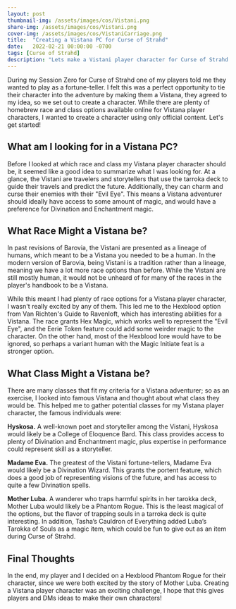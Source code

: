 ```yaml
---
layout: post
thumbnail-img: /assets/images/cos/Vistani.png
share-img: /assets/images/cos/Vistani.png
cover-img: /assets/images/cos/VistaniCarriage.png
title:  "Creating a Vistana PC for Curse of Strahd"
date:   2022-02-21 00:00:00 -0700
tags: [Curse of Strahd]
description: "Lets make a Vistani player character for Curse of Strahd!"
---
```


During my Session Zero for Curse of Strahd one of my players told me they wanted to play as a fortune-teller. I felt this was a perfect opportunity to tie their character into the adventure by making them a Vistana, they agreed to my idea, so we set out to create a character. While there are plenty of homebrew race and class options available online for Vistana player characters, I wanted to create a character using only official content. Let's get started!

## What am I looking for in a Vistana PC?
Before I looked at which race and class my Vistana player character should be, it seemed like a good idea to summarize what I was looking for. At a glance, the Vistani are travelers and storytellers that use the tarroka deck to guide their travels and predict the future. Additionally, they can charm and curse their enemies with their "Evil Eye". This means a Vistana adventurer should ideally have access to some amount of magic, and would have a preference for Divination and Enchantment magic.

## What Race Might a Vistana be?
In past revisions of Barovia, the Vistani are presented as a lineage of humans, which meant to be a Vistana you needed to be a human. In the modern version of Barovia, being Vistani is a tradition rather than a lineage, meaning we have a lot more race options than before. While the Vistani are still mostly human, it would not be unheard of for many of the races in the player's handbook to be a Vistana.

While this meant I had plenty of race options for a Vistana player character, I wasn't really excited by any of them. This led me to the Hexblood option from Van Richten's Guide to Ravenloft, which has interesting abilities for a Vistana. The race grants Hex Magic, which works well to represent the "Evil Eye", and the Eerie Token feature could add some weirder magic to the character. On the other hand, most of the Hexblood lore would have to be ignored, so perhaps a variant human with the Magic Initiate feat is a stronger option.

## What Class Might a Vistana be?
There are many classes that fit my criteria for a Vistana adventurer; so as an exercise, I looked into famous Vistana and thought about what class they would be. This helped me to gather potential classes for my Vistana player character, the famous individuals were:

__Hyskosa.__ A well-known poet and storyteller among the Vistani, Hyskosa would likely be a College of Eloquence Bard. This class provides access to plenty of Divination and Enchantment magic, plus expertise in performance could represent skill as a storyteller.

__Madame Eva.__ The greatest of the Vistani fortune-tellers, Madame Eva would likely be a Divination Wizard. This grants the portent feature, which does a good job of representing visions of the future, and has access to quite a few Divination spells.

__Mother Luba.__ A wanderer who traps harmful spirits in her tarokka deck, Mother Luba would likely be a Phantom Rogue. This is the least magical of the options, but the flavor of trapping souls in a tarroka deck is quite interesting. In addition, Tasha’s Cauldron of Everything added Luba’s Tarokka of Souls as a magic item, which could be fun to give out as an item during Curse of Strahd.

## Final Thoughts
In the end, my player and I decided on a Hexblood Phantom Rogue for their character, since we were both excited by the story of Mother Luba. Creating a Vistana player character was an exciting challenge, I hope that this gives players and DMs ideas to make their own characters!
